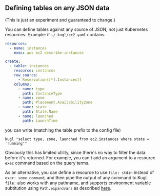 ## Defining tables on any JSON data

(This is just an experiment and guaranteed to change.)

You can define tables against any source of JSON, not just Kubernetes resources. 
Example: if `~/.kugl/ec2.yaml` contains

```yaml
resources:
  - name: instances
    exec: aws ec2 describe-instances

create:
  - table: instances
    resource: instances
    row_source:
      - Reservations[*].Instances[]
    columns:
      - name: type
        path: InstanceType
      - name: zone
        path: Placement.AvailabilityZone
      - name: state
        path: State.Name
      - name: launched
        path: LaunchTime
```

you can write (matching the table prefix to the config file)

```shell
kugl "select type, zone, launched from ec2.instances where state = 'running'"
```

Obviously this has limited utility, since there's no way to filter the data before it's returned.
For example, you can't add an argument to a resource `exec` command based on the query terms.

As an alternative, you can define a resource to use `file: stdin` instead of `exec: some command`,
and then pipe the output of any command to Kugl.  `file:` also works with any pathname, and supports
environment variable subtitution using `Path.expandvars` as described
[here](https://docs.python.org/id/3.5/library/os.path.html#os.path.expandvars).